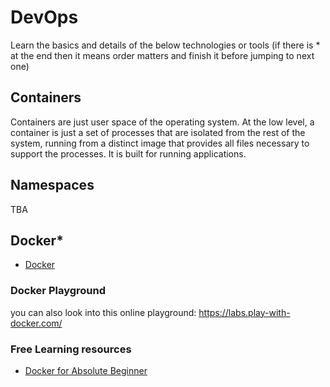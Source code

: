 # DevOps

Learn the basics and details of the below technologies or tools (if there is * at the end then it means order matters and finish it before jumping to next one)

## Containers

Containers are just user space of the operating system. At the low level, a container is just a set of processes that are isolated from the rest of the system, running from a distinct image that provides all files necessary to support the processes. It is built for running applications.


## Namespaces

TBA


## Docker*

* [Docker](./Docker/Docker.md)

### Docker Playground
you can also look into this online playground: https://labs.play-with-docker.com/

### Free Learning resources

* [Docker for Absolute Beginner](https://kodekloud.com/courses/docker-for-the-absolute-beginner/)



